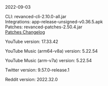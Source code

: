 2022-09-03
  
CLI: revanced-cli-2.10.0-all.jar  
Integrations: app-release-unsigned-v0.36.5.apk  
Patches: revanced-patches-2.50.4.jar  
[Patches Changelog](https://github.com/revanced/revanced-patches/releases/latest)  

YouTube version: 17.33.42  

YouTube Music (arm64-v8a) version: 5.22.54  

YouTube Music (arm-v7a) version: 5.22.54  

Twitter version: 9.57.0-release.1  

Reddit version: 2022.32.0  
